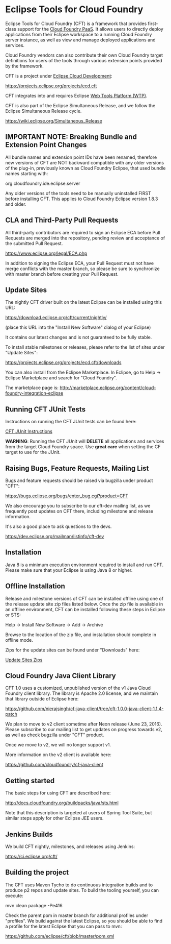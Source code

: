 # Eclipse Tools for Cloud Foundry

  Eclipse Tools for Cloud Foundry (CFT) is a framework that provides first-class support for the [Cloud Foundry
  PaaS](http://docs.cloudfoundry.org). It allows users to directly deploy applications from their Eclipse
  workspace to a running Cloud Foundry server instance, as well as view and manage deployed applications and services.

  Cloud Foundry vendors can also contribute their own Cloud Foundry target definitions for users of the tools
  through various extension points provided by the framework.

  CFT is a project under [Eclipse Cloud Development](https://projects.eclipse.org/projects/ecd):

  https://projects.eclipse.org/projects/ecd.cft

  CFT integrates into and requires Eclipse [Web Tools Platform (WTP)](http://eclipse.org/webtools).

  CFT is also part of the Eclipse Simultaneous Release, and we follow the Eclipse Simultaneous Release cycle.

  https://wiki.eclipse.org/Simultaneous_Release  

## IMPORTANT NOTE: Breaking Bundle and Extension Point Changes

  All bundle names and extension point IDs have been renamed, therefore new versions of CFT are NOT backward compatible with any older versions
  of the plug-in, previously known as Cloud Foundry Eclipse, that used bundle names starting with:

  org.cloudfoundry.ide.eclipse.server

  Any older versions of the tools need to be manually uninstalled FIRST before installing CFT. This applies to Cloud Foundry Eclipse version 1.8.3 and older.

## CLA and Third-Party Pull Requests

  All third-party contributors are required to sign an Eclipse ECA before Pull Requests are merged into the repository,
  pending review and acceptance of the submitted Pull Request.

  https://www.eclipse.org/legal/ECA.php

  In addition to signing the Eclipse ECA, your Pull Request must not have merge conflicts with the master branch, so please be sure to
  synchronize with master branch before creating your Pull Request.

## Update Sites

  The nightly CFT driver built on the latest Eclipse can be installed using this URL:

  https://download.eclipse.org/cft/current/nightly/

  (place this URL into the "Install New Software" dialog of your Eclipse)

  It contains our latest changes and is not guaranteed to be fully stable.

  To install stable milestones or releases, please refer to the list of sites under "Update Sites":

  https://projects.eclipse.org/projects/ecd.cft/downloads

  You can also install from the Eclipse Marketplace. In Eclipse, go to Help -> Eclipse Marketplace
  and search for "Cloud Foundry".

  The marketplace page is:
  http://marketplace.eclipse.org/content/cloud-foundry-integration-eclipse

## Running CFT JUnit Tests

  Instructions on running the CFT JUnit tests can be found here:

  [CFT JUnit Instructions](org.eclipse.cft.server.tests/README.md)

  **WARNING**: Running the CFT JUnit will **DELETE** all applications and services from the target Cloud Foundry space. Use **great care** when setting the CF target
  to use for the JUnit.

## Raising Bugs, Feature Requests, Mailing List

  Bugs and feature requests should be raised via bugzilla under product "CFT":

  https://bugs.eclipse.org/bugs/enter_bug.cgi?product=CFT

  We also encourage you to subscribe to our cft-dev mailing list, as we frequently post updates on CFT there, including milestone
  and release information.

  It's also a good place to ask questions to the devs.

  https://dev.eclipse.org/mailman/listinfo/cft-dev

## Installation

  Java 8 is a minimum execution environment required to install and run CFT.
  Please make sure that your Eclipse is using Java 8 or higher.

## Offline Installation

  Release and milestone versions of CFT can be installed offline using one of the release update
  site zip files listed below. Once the zip file is available in an offline environment, CFT can be
  installed following these steps in Eclipse or STS:

  Help -> Install New Software -> Add -> Archive

  Browse to the location of the zip file, and installation should complete in offline mode.

  Zips for the update sites can be found under "Downloads" here:

  [Update Sites Zips](https://projects.eclipse.org/projects/ecd.cft/downloads)

## Cloud Foundry Java Client Library

   CFT 1.0 uses a customized, unpublished version of the v1 Java Cloud Foundry client library. The library is Apache 2.0 license,
   and we maintain that library outside of Eclipse here:

   https://github.com/nierajsingh/cf-java-client/tree/cft-1.0.0-java-client-1.1.4-patch

   We plan to move to v2 client sometime after Neon release (June 23, 2016). Please subscribe to our mailing list to
   get updates on progress towards v2, as well as check bugzilla under "CFT" product.

   Once we move to v2, we will no longer support v1.

   More information on the v2 client is available here:

   https://github.com/cloudfoundry/cf-java-client


## Getting started

  The basic steps for using CFT are described here:

  http://docs.cloudfoundry.org/buildpacks/java/sts.html

  Note that this description is targeted at users of Spring Tool Suite, but similar steps apply for
  other Eclipse JEE users.

## Jenkins Builds

  We build CFT nightly, milestones, and releases using Jenkins:

  https://ci.eclipse.org/cft/

## Building the project

  The CFT uses Maven Tycho to do continuous integration builds and
  to produce p2 repos and update sites. To build the tooling yourself, you can execute:

  mvn clean package -Pe416

  Check the parent pom in master branch for additional profiles under "profiles". We build against the latest Eclipse, so you
  should be able to find a profile for the latest Eclipse that you can pass to mvn:

  https://github.com/eclipse/cft/blob/master/pom.xml
